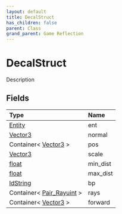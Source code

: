 ```yaml
---
layout: default
title: DecalStruct
has_children: false
parent: Class
grand_parent: Game Reflection
---
```

# DecalStruct
Description 

## Fields

| Type | Name |
|:----------|:--------------|
| [Entity](/riftbreaker-wiki/docs/game-reflection/classes/entity/) | ent |
| [Vector3](/riftbreaker-wiki/docs/game-reflection/classes/vector3/) | normal |
| Container< [Vector3](/riftbreaker-wiki/docs/game-reflection/classes/vector3/) > | pos |
| [Vector3](/riftbreaker-wiki/docs/game-reflection/classes/vector3/) | scale |
| [float](/riftbreaker-wiki/docs/game-reflection/components/float/) | min_dist |
| [float](/riftbreaker-wiki/docs/game-reflection/components/float/) | max_dist |
| [IdString](/riftbreaker-wiki/docs/game-reflection/components/id_string/) | bp |
| Container< [Pair_Rayuint](/riftbreaker-wiki/docs/game-reflection/classes/pair__rayuint/) > | rays |
| Container< [Vector3](/riftbreaker-wiki/docs/game-reflection/classes/vector3/) > | forward |

